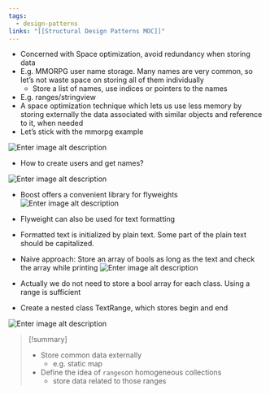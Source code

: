 ```yaml
---
tags:
  - design-patterns
links: "[[Structural Design Patterns MOC]]"
---
```


- Concerned with Space optimization, avoid redundancy when storing data
- E.g. MMORPG user name storage. Many names are very common, so let’s not waste space on storing all of them individually
	- Store a list of names, use indices or pointers to the names
- E.g. ranges/stringview
- A space optimization technique which lets us use less memory by storing externally the data associated with similar objects and reference to it, when needed
- Let’s stick with the mmorpg example

![Enter image alt description](IMG-2024-05-31-134031796.png)

- How to create users and get names?

![Enter image alt description](IMG-2024-05-31-134032003.png)

- Boost offers a convenient library for flyweights
![Enter image alt description](IMG-2024-05-31-134032013.png)

- Flyweight can also be used for text formatting
- Formatted text is initialized by plain text. Some part of the plain text should be capitalized.
- Naive approach: Store an array of bools as long as the text and check the array while printing
![Enter image alt description](IMG-2024-05-31-134032200.png)

- Actually we do not need to store a bool array for each class. Using a range is sufficient

- Create a nested class TextRange, which stores begin and end

![Enter image alt description](IMG-2024-05-31-134032258.png)

> [!summary]
>  - Store common data externally
> 	 - e.g. static map
>  - Define the idea of `ranges`on homogeneous collections
> 	 - store data related to those ranges
